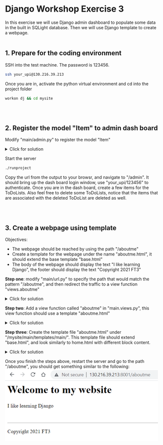 # Django Workshop Exercise 3

In this exercise we will use Django admin dashboard to populate some data in the built in SQLight database. Then we will use Django template to create a webpage.
<br/><br/>
## 1. Prepare for the coding environment  

SSH into the test machine. The password is 123456.
```sh
ssh your_upi@130.216.39.213
```
Once you are in, activate the python virtual environment and cd into the project folder
```sh
workon dj && cd mysite
```
<br/><br/>

## 2. Register the model "Item" to admin dash board

Modify "main/admin.py" to register the model "Item"
<details>
  <summary>Click for solution</summary>
  
```sh
from django.contrib import admin
from .models import ToDoList, Item

# Register your models here.
admin.site.register(ToDoList)
admin.site.register(Item)
```
</details>  

Start the server
```sh
./runproject
```

Copy the url from the output to your browsr, and navigate to "/admin". It should bring up the dash board login window, use "your_upi/123456" to authenticate. Once you are in the dash board, create a few items for the ToDoLists. Also feel free to delete some ToDoLists, notice that the items that are associated with the deleted ToDoList are deleted as well.

<br/><br/>
## 3. Create a webpage using template 
Objectives:
- The webpage should be reached by using the path "/aboutme"
- Create a template for the webpage under the name "aboutme.html", it should extend the base template "base.html"
- The body of the webpage should display the text "I like learning Django", the footer should display the text "Copyright 2021 FT3"

<b>Step one</b>: modify "main/url.py" to specify the path that would match the pattern "/aboutme", and then redirect the traffic to a view function "views.aboutme"
<details>
  <summary>Click for solution</summary>
  
```sh
from django.urls import path
from . import views

urlpatterns = [
    path('<int:id>', views.index),
    path('', views.home),
    path('aboutme', views.aboutme)
]
```
</details>

<b>Step two</b>: Add a view function called "aboutme" in "main.views.py", this view function should use a template "aboutme.html"
<details>
  <summary>Click for solution</summary>
  
```sh
def aboutme(response):
    return render(response, "main/aboutme.html", {})
```
</details>

<b>Step three</b>: Create the template file "aboutme.html" under "/mysite/main/templates/main/". This template file should extend "base.html", and look similarly to home.html with different block content.  

<details>
  <summary>Click for solution</summary>
  
```sh
{% extends 'main/base.html' %}
{% block content %}
        <p>I like learning Django</p>
{% endblock %}
{% block footer %}
        <p>Copyright 2021 FT3</p>
{% endblock %}
```
</details>
  
Once you finish the steps above, restart the server and go to the path "/aboutme", you should get something similar to the following:
![alt text](https://github.com/phu004/django_part_three/blob/main/exercise3.png)
  
